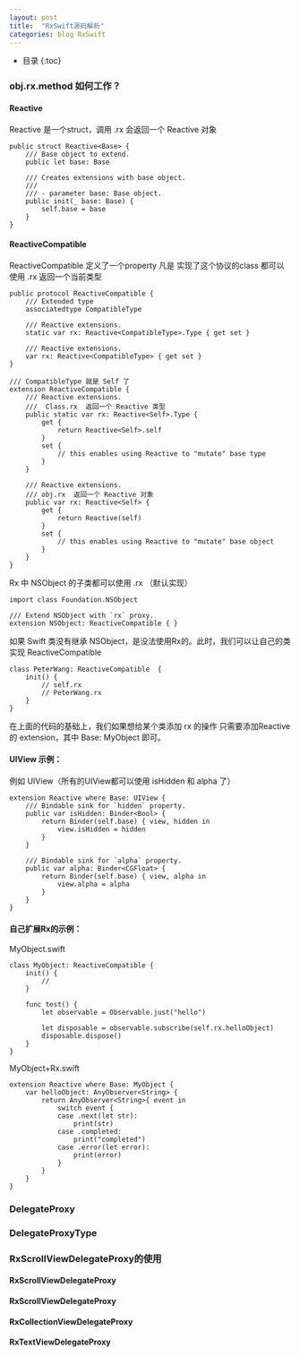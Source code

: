 ```yaml
---
layout: post
title:  "RxSwift源码解析"
categories: blog RxSwift
---
```


* 目录
{:toc}

### obj.rx.method 如何工作？

#### Reactive

Reactive 是一个struct，调用 .rx 会返回一个 Reactive 对象

    public struct Reactive<Base> {
        /// Base object to extend.
        public let base: Base

        /// Creates extensions with base object.
        ///
        /// - parameter base: Base object.
        public init(_ base: Base) {
            self.base = base
        }
    }

#### ReactiveCompatible 
ReactiveCompatible 定义了一个property 凡是 实现了这个协议的class 都可以使用 .rx 返回一个当前类型

    public protocol ReactiveCompatible {
        /// Extended type
        associatedtype CompatibleType

        /// Reactive extensions.
        static var rx: Reactive<CompatibleType>.Type { get set }

        /// Reactive extensions.
        var rx: Reactive<CompatibleType> { get set }
    }

    /// CompatibleType 就是 Self 了
    extension ReactiveCompatible {
        /// Reactive extensions.
        ///  Class.rx  返回一个 Reactive 类型
        public static var rx: Reactive<Self>.Type {
            get {
                return Reactive<Self>.self
            }
            set {
                // this enables using Reactive to "mutate" base type
            }
        }

        /// Reactive extensions.
        /// obj.rx  返回一个 Reactive 对象
        public var rx: Reactive<Self> {
            get {
                return Reactive(self)
            }
            set {
                // this enables using Reactive to "mutate" base object
            }
        }
    }

Rx 中 NSObject 的子类都可以使用 .rx （默认实现）

    import class Foundation.NSObject

    /// Extend NSObject with `rx` proxy.
    extension NSObject: ReactiveCompatible { }

如果 Swift 类没有继承 NSObject，是没法使用Rx的。此时，我们可以让自己的类实现 ReactiveCompatible

    class PeterWang: ReactiveCompatible  {
        init() {
            // self.rx
            // PeterWang.rx
        }
    }

在上面的代码的基础上，我们如果想给某个类添加 rx 的操作 只需要添加Reactive的 extension，其中 Base: MyObject 即可。

#### UIView 示例：

例如 UIView（所有的UIView都可以使用 isHidden 和 alpha 了）

    extension Reactive where Base: UIView {
        /// Bindable sink for `hidden` property.
        public var isHidden: Binder<Bool> {
            return Binder(self.base) { view, hidden in
                view.isHidden = hidden
            }
        }

        /// Bindable sink for `alpha` property.
        public var alpha: Binder<CGFloat> {
            return Binder(self.base) { view, alpha in
                view.alpha = alpha
            }
        }
    }

#### 自己扩展Rx的示例：

MyObject.swift

    class MyObject: ReactiveCompatible {
        init() {
            //
        }
        
        func test() {
            let observable = Observable.just("hello")
            
            let disposable = observable.subscribe(self.rx.helloObject)
            disposable.dispose()
        }
    }

MyObject+Rx.swift

    extension Reactive where Base: MyObject {
        var helloObject: AnyObserver<String> {
            return AnyObserver<String>{ event in
                switch event {
                case .next(let str):
                    print(str)
                case .completed:
                    print("completed")
                case .error(let error):
                    print(error)
                }
            }
        }
    }

### DelegateProxy

### DelegateProxyType


### RxScrollViewDelegateProxy的使用


#### RxScrollViewDelegateProxy

#### RxScrollViewDelegateProxy


#### RxCollectionViewDelegateProxy


#### RxTextViewDelegateProxy
